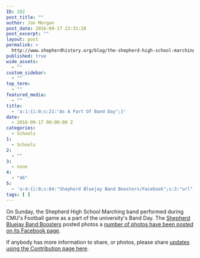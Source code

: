 ```yaml
---
ID: 202
post_title: ""
author: Jon Morgan
post_date: 2016-09-17 22:31:28
post_excerpt: ""
layout: post
permalink: >
  http://www.shepherdhistory.org/blog/the-shepherd-high-school-marching-band-performed-during-cmus-football-game-as-a-part-of-band-day/
published: true
wide_assets:
  - ""
custom_sidebar:
  - ""
top_term:
  - ""
featured_media:
  - ""
title:
  - 'a:1:{i:0;s:21:"As A Part Of Band Day";}'
date:
  - 2016-09-17 00:00:00 Z
categories:
  - Schools
1:
  - Schools
2:
  - ""
3:
  - none
4:
  - "46"
5:
  - 'a:4:{i:0;s:84:"Shepherd Bluejay Band Boosters/Facebook";s:3:"url";s:0:"";s:5:"embed";s:299:"<iframe";i:1;s:164:"src="https://www.facebook.com/plugins/post.php?href=https%3A%2F%2Fwww.facebook.com%2Fpermalink.php%3Fstory_fbid%3D1206022486121315%26id%3D139962909393950&width=500"";i:2;s:91:"width="500" height="668" style="border:none;overflow:hidden" scrolling="no" frameborder="0"";i:3;s:37:"allowTransparency="true"></iframe>";}";}'
tags: [ ]
---
```

On Sunday, the Shepherd High School Marching band performed during CMU's Football game as a part of the university's Band Day. The <a href="https://www.facebook.com/Shepherd-Bluejay-Band-Boosters-139962909393950/">Shepherd Bluejay Band Boosters</a> posted photos a <a href="https://www.facebook.com/permalink.php?story_fbid=1206009799455917&amp;id=139962909393950">number of photos have been posted on its Facebook page</a>.

If anybody has more information to share, or photos, please share <a href="http://www.shepherdhistory.org/contribute/">updates using the Contribution page here</a>.